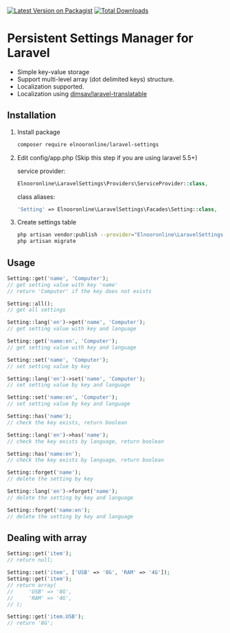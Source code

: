 [![Latest Version on Packagist][ico-version]][link-packagist]
[![Total Downloads][ico-downloads]][link-downloads]

# Persistent Settings Manager for Laravel

 * Simple key-value storage
 * Support multi-level array (dot delimited keys) structure.
 * Localization supported.
 * Localization using [dimsav/laravel-translatable](https://github.com/dimsav/laravel-translatable)

## Installation

1. Install package

    ```bash
    composer require elnooronline/laravel-settings
    ```

1. Edit config/app.php (Skip this step if you are using laravel 5.5+)

    service provider:

    ```php
    Elnooronline\LaravelSettings\Providers\ServiceProvider::class,
    ```

    class aliases:

    ```php
    'Setting' => Elnooronline\LaravelSettings\Facades\Setting::class,
    ```

1. Create settings table

    ```bash
    php artisan vendor:publish --provider="Elnooronline\LaravelSettings\Providers\ServiceProvider"
    php artisan migrate
    ```

## Usage

```php
Setting::get('name', 'Computer');
// get setting value with key 'name'
// return 'Computer' if the key does not exists

Setting::all();
// get all settings

Setting::lang('en')->get('name', 'Computer');
// get setting value with key and language

Setting::get('name:en', 'Computer');
// get setting value with key and language

Setting::set('name', 'Computer');
// set setting value by key

Setting::lang('en')->set('name', 'Computer');
// set setting value by key and language

Setting::set('name:en', 'Computer');
// set setting value by key and language

Setting::has('name');
// check the key exists, return boolean

Setting::lang('en')->has('name');
// check the key exists by language, return boolean

Setting::has('name:en');
// check the key exists by language, return boolean

Setting::forget('name');
// delete the setting by key

Setting::lang('en')->forget('name');
// delete the setting by key and language

Setting::forget('name:en');
// delete the setting by key and language
```

## Dealing with array

```php
Setting::get('item');
// return null;

Setting::set('item', ['USB' => '8G', 'RAM' => '4G']);
Setting::get('item');
// return array(
//     'USB' => '8G',
//     'RAM' => '4G',
// );

Setting::get('item.USB');
// return '8G';
```

[ico-version]: https://img.shields.io/packagist/v/elnooronline/laravel-settings.svg?style=flat-square
[ico-license]: https://img.shields.io/badge/license-MIT-brightgreen.svg?style=flat-square

[ico-downloads]: https://img.shields.io/packagist/dt/elnooronline/laravel-settings.svg?style=flat-square

[link-packagist]: https://packagist.org/packages/unisharp/categorizable
[link-travis]: https://travis-ci.org/UniSharp/categorizable
[link-scrutinizer]: https://scrutinizer-ci.com/g/UniSharp/categorizable/code-structure
[link-code-quality]: https://scrutinizer-ci.com/g/UniSharp/categorizable
[link-downloads]: https://packagist.org/packages/UniSharp/categorizable
[link-author]: https://github.com/ahmed-aliraqi
